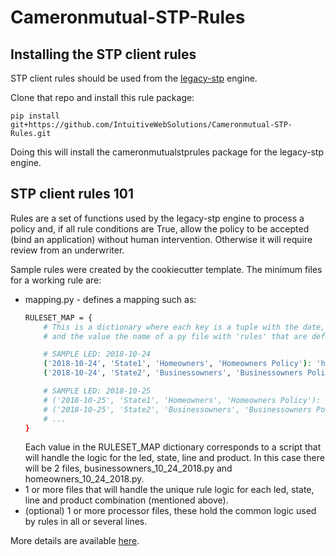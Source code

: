 # Cameronmutual-STP-Rules


## Installing the STP client rules

STP client rules should be used from the [legacy-stp](https://github.com/IntuitiveWebSolutions/legacy-stp) engine.

Clone that repo and install this rule package:

`pip install git+https://github.com/IntuitiveWebSolutions/Cameronmutual-STP-Rules.git`

Doing this will install the cameronmutualstprules package for the legacy-stp engine.


## STP client rules 101

Rules are a set of functions used by the legacy-stp engine to process a policy and, if all rule conditions are True,
allow the policy to be accepted (bind an application) without human intervention. 
Otherwise it will require review from an underwriter.

Sample rules were created by the cookiecutter template. 
The minimum files for a working rule are:
* mapping.py - defines a mapping such as:
    ```bash
    RULESET_MAP = {
        # This is a dictionary where each key is a tuple with the date, state, line and policy type name,
        # and the value the name of a py file with 'rules' that are defined for the policy type
    
        # SAMPLE LED: 2018-10-24
        ('2018-10-24', 'State1', 'Homeowners', 'Homeowners Policy'): 'homeowners_10_24_2018',
        ('2018-10-24', 'State2', 'Businessowners', 'Businessowners Policy'): 'businessowners_10_24_2018',
    
        # SAMPLE LED: 2018-10-25
        # ('2018-10-25', 'State1', 'Homeowners', 'Homeowners Policy'): 'homeowners_10_25_2018',
        # ('2018-10-25', 'State2', 'Businessowners', 'Businessowners Policy'): 'businessowners_10_25_2018',
        # ...
    }
    ```
    Each value in the RULESET_MAP dictionary corresponds to a script that will handle 
    the logic for the led, state, line and product.
    In this case there will be 2 files, businessowners_10_24_2018.py and homeowners_10_24_2018.py.
* 1 or more files that will handle the unique rule logic for each led, state, line and product combination (mentioned above).
* (optional) 1 or more processor files, these hold the common logic used by rules in all or several lines. 

More details are available [here](cameronmutualstprules/README.md).